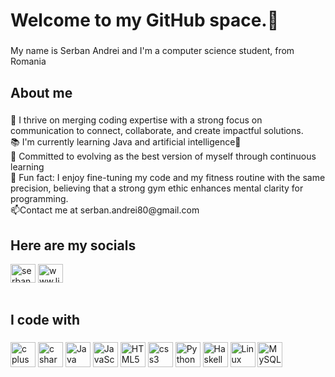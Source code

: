 <h1 align="left">Welcome to my GitHub space.🫡</h1>

###

<p align="left">My name is Serban Andrei and I'm a computer science student, from Romania</p>

###

<h2 align="left">About me</h2>

###

<p align="left">📢 I thrive on merging coding expertise with a strong focus on communication to connect, collaborate, and create impactful solutions.<br>📚 I'm currently learning Java and  artificial intelligence🤖 <br>🎯 Committed to evolving as the best version of myself through continuous learning <br>🎲 Fun fact: I enjoy fine-tuning my code and my fitness routine with the same precision, believing that a strong gym ethic enhances mental clarity for programming.<br>📫Contact me at serban.andrei80@gmail.com</p>

###
<h2 align="left">Here are my socials</h2>
<a href="https://www.instagram.com/serbannandrei/"><img align="center" src="https://raw.githubusercontent.com/rahuldkjain/github-profile-readme-generator/master/src/images/icons/Social/instagram.svg" alt="serbannandrei" height="30" width="40" style="max-width: 100%;"></a>
<a href="https://www.linkedin.com/in/serban-andrei/"><img align="center" src="https://raw.githubusercontent.com/rahuldkjain/github-profile-readme-generator/master/src/images/icons/Social/linked-in-alt.svg" alt="www.linkedin.com/in/serban-andrei" height="30" width="40" style="max-width: 100%;">
</a>
<br>
<br>

<h2 align="left">I code with</h2>

###

<div align="left">
<img src="https://cdn.jsdelivr.net/gh/devicons/devicon/icons/cplusplus/cplusplus-original.svg" height="40" alt="c plus plus logo"  />
<img src="https://cdn.jsdelivr.net/gh/devicons/devicon/icons/csharp/csharp-original.svg" height="40" alt="c sharp logo"  />
<img src="https://cdn.jsdelivr.net/gh/devicons/devicon/icons/java/java-original.svg" height="40" alt="Java logo" />
<img src="https://cdn.jsdelivr.net/gh/devicons/devicon/icons/javascript/javascript-original.svg" height="40" alt="JavaScript logo" />
<img src="https://cdn.jsdelivr.net/gh/devicons/devicon/icons/html5/html5-original.svg" height="40" alt="HTML5 logo" />
<img src="https://cdn.jsdelivr.net/gh/devicons/devicon/icons/css3/css3-original.svg" height="40" alt="css3 logo"  />
<img src="https://cdn.jsdelivr.net/gh/devicons/devicon/icons/python/python-original.svg" height="40" alt="Python logo" />
<img src="https://cdn.jsdelivr.net/gh/devicons/devicon/icons/haskell/haskell-original.svg" height="40" alt="Haskell logo" />
<img src="https://cdn.jsdelivr.net/gh/devicons/devicon/icons/linux/linux-original.svg" height="40" alt="Linux logo" />
<img src="https://cdn.jsdelivr.net/gh/devicons/devicon/icons/mysql/mysql-original-wordmark.svg" height="40" alt="MySQL logo" />


</div>

###
